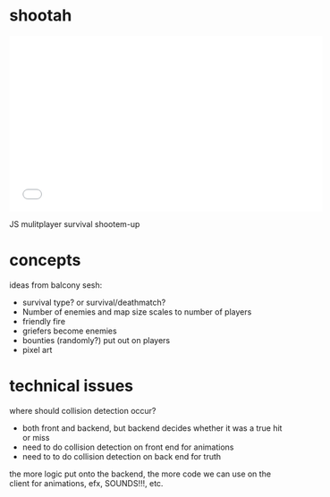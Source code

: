 shootah
=======

<iframe width="560" height="315" src="//www.youtube.com/embed/F5zboV3_9KY" frameborder="0" allowfullscreen></iframe>

JS mulitplayer survival shootem-up


concepts
========

ideas from balcony sesh:
 - survival type? or survival/deathmatch?
 - Number of enemies and map size scales to number of players
 - friendly fire
 - griefers become enemies
 - bounties (randomly?) put out on players
 - pixel art

technical issues
================

where should collision detection occur?
 - both front and backend, but backend decides whether it was a true hit or miss
 - need to do collision detection on front end for animations
 - need to to do collision detection on back end for truth


the more logic put onto the backend, the more code we can use on the client for animations, efx, SOUNDS!!!, etc.

